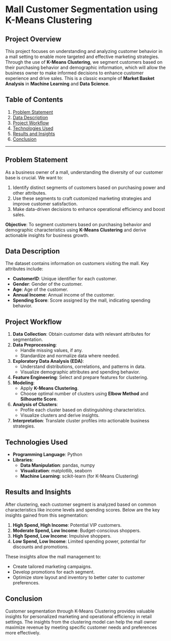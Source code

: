 # **Mall Customer Segmentation using K-Means Clustering**

## **Project Overview**
This project focuses on understanding and analyzing customer behavior in a mall setting to enable more targeted and effective marketing strategies. Through the use of **K-Means Clustering**, we segment customers based on their purchasing behavior and demographic information, which will allow the business owner to make informed decisions to enhance customer experience and drive sales. This is a classic example of **Market Basket Analysis** in **Machine Learning** and **Data Science**.

## **Table of Contents**
1. [Problem Statement](#problem-statement)
2. [Data Description](#data-description)
3. [Project Workflow](#project-workflow)
4. [Technologies Used](#technologies-used)
5. [Results and Insights](#results-and-insights)
6. [Conclusion](#conclusion)

---

## **Problem Statement**

As a business owner of a mall, understanding the diversity of our customer base is crucial. We want to:
1. Identify distinct segments of customers based on purchasing power and other attributes.
2. Use these segments to craft customized marketing strategies and improve customer satisfaction.
3. Make data-driven decisions to enhance operational efficiency and boost sales.

**Objective**: To segment customers based on purchasing behavior and demographic characteristics using **K-Means Clustering** and derive actionable insights for business growth.

## **Data Description**

The dataset contains information on customers visiting the mall. Key attributes include:
- **CustomerID**: Unique identifier for each customer.
- **Gender**: Gender of the customer.
- **Age**: Age of the customer.
- **Annual Income**: Annual income of the customer.
- **Spending Score**: Score assigned by the mall, indicating spending behavior.


## **Project Workflow**

1. **Data Collection**: Obtain customer data with relevant attributes for segmentation.
2. **Data Preprocessing**:
   - Handle missing values, if any.
   - Standardize and normalize data where needed.
3. **Exploratory Data Analysis (EDA)**:
   - Understand distributions, correlations, and patterns in data.
   - Visualize demographic attributes and spending behavior.
4. **Feature Engineering**: Select and prepare features for clustering.
5. **Modeling**:
   - Apply **K-Means Clustering**.
   - Choose optimal number of clusters using **Elbow Method** and **Silhouette Score**.
6. **Analysis of Clusters**:
   - Profile each cluster based on distinguishing characteristics.
   - Visualize clusters and derive insights.
7. **Interpretation**: Translate cluster profiles into actionable business strategies.

## **Technologies Used**

- **Programming Language**: Python
- **Libraries**:
  - **Data Manipulation**: pandas, numpy
  - **Visualization**: matplotlib, seaborn
  - **Machine Learning**: scikit-learn (for K-Means Clustering)

## **Results and Insights**

After clustering, each customer segment is analyzed based on common characteristics like income levels and spending scores. Below are the key insights gained from this segmentation:
1. **High Spend, High Income**: Potential VIP customers.
2. **Moderate Spend, Low Income**: Budget-conscious shoppers.
3. **High Spend, Low Income**: Impulsive shoppers.
4. **Low Spend, Low Income**: Limited spending power, potential for discounts and promotions.

These insights allow the mall management to:
- Create tailored marketing campaigns.
- Develop promotions for each segment.
- Optimize store layout and inventory to better cater to customer preferences.

## **Conclusion**

Customer segmentation through K-Means Clustering provides valuable insights for personalized marketing and operational efficiency in retail settings. The insights from the clustering model can help the mall owner maximize revenue by meeting specific customer needs and preferences more effectively.


